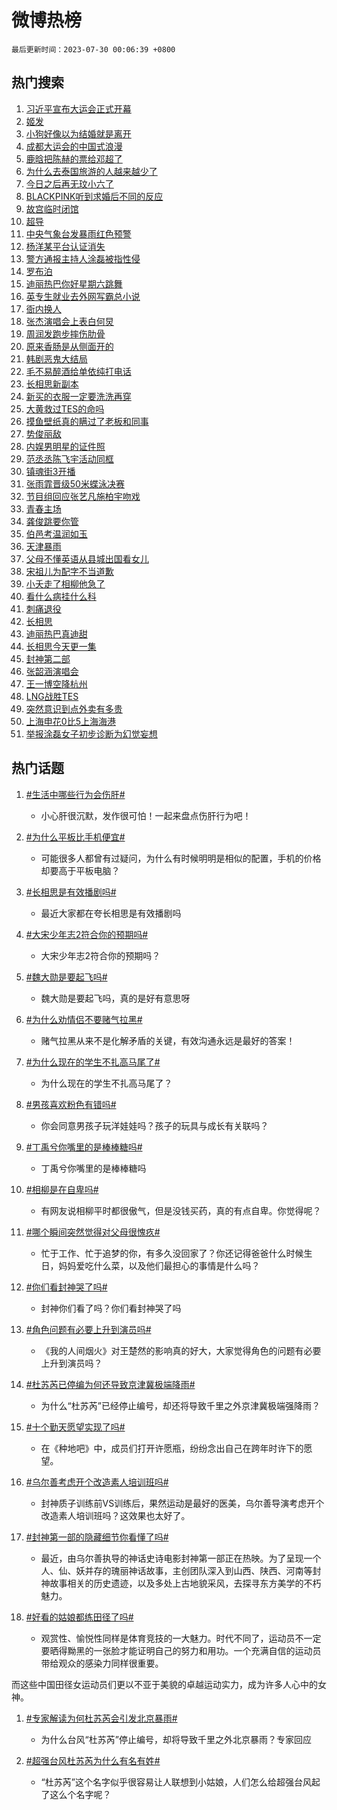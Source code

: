 # 微博热榜

`最后更新时间：2023-07-30 00:06:39 +0800`

## 热门搜索

1. [习近平宣布大运会正式开幕](https://m.weibo.cn/search?containerid=100103type%3D1%26t%3D10%26q%3D%23%E4%B9%A0%E8%BF%91%E5%B9%B3%E5%AE%A3%E5%B8%83%E5%A4%A7%E8%BF%90%E4%BC%9A%E6%AD%A3%E5%BC%8F%E5%BC%80%E5%B9%95%23&stream_entry_id=51&isnewpage=1&extparam=seat%3D1%26dgr%3D0%26stream_entry_id%3D51%26cate%3D10103%26pos%3D0%26filter_type%3Drealtimehot%26c_type%3D51%26display_time%3D1690646797%26pre_seqid%3D1690646797731013077148&luicode=10000011&lfid=106003type%253D25%2526t%253D3%2526disable_hot%253D1%2526filter_type%253Drealtimehot)
1. [姬发](https://m.weibo.cn/search?containerid=100103type%3D1%26t%3D10%26q%3D%E5%A7%AC%E5%8F%91&stream_entry_id=31&isnewpage=1&extparam=seat%3D1%26realpos%3D1%26filter_type%3Drealtimehot%26band_rank%3D1%26dgr%3D0%26stream_entry_id%3D31%26q%3D%25E5%25A7%25AC%25E5%258F%2591%26lcate%3D5001%26pos%3D0%26cate%3D5001%26flag%3D1%26c_type%3D31%26display_time%3D1690646797%26pre_seqid%3D1690646797731013077148&luicode=10000011&lfid=106003type%253D25%2526t%253D3%2526disable_hot%253D1%2526filter_type%253Drealtimehot)
1. [小狗好像以为结婚就是离开](https://m.weibo.cn/search?containerid=100103type%3D1%26t%3D10%26q%3D%23%E5%B0%8F%E7%8B%97%E5%A5%BD%E5%83%8F%E4%BB%A5%E4%B8%BA%E7%BB%93%E5%A9%9A%E5%B0%B1%E6%98%AF%E7%A6%BB%E5%BC%80%23&stream_entry_id=31&isnewpage=1&extparam=seat%3D1%26realpos%3D2%26filter_type%3Drealtimehot%26band_rank%3D2%26dgr%3D0%26stream_entry_id%3D31%26q%3D%2523%25E5%25B0%258F%25E7%258B%2597%25E5%25A5%25BD%25E5%2583%258F%25E4%25BB%25A5%25E4%25B8%25BA%25E7%25BB%2593%25E5%25A9%259A%25E5%25B0%25B1%25E6%2598%25AF%25E7%25A6%25BB%25E5%25BC%2580%2523%26lcate%3D5001%26pos%3D1%26cate%3D5001%26flag%3D2%26c_type%3D31%26display_time%3D1690646797%26pre_seqid%3D1690646797731013077148&luicode=10000011&lfid=106003type%253D25%2526t%253D3%2526disable_hot%253D1%2526filter_type%253Drealtimehot)
1. [成都大运会的中国式浪漫](https://m.weibo.cn/search?containerid=100103type%3D1%26t%3D10%26q%3D%23%E6%88%90%E9%83%BD%E5%A4%A7%E8%BF%90%E4%BC%9A%E7%9A%84%E4%B8%AD%E5%9B%BD%E5%BC%8F%E6%B5%AA%E6%BC%AB%23&stream_entry_id=31&isnewpage=1&extparam=seat%3D1%26realpos%3D3%26filter_type%3Drealtimehot%26band_rank%3D3%26dgr%3D0%26stream_entry_id%3D31%26q%3D%2523%25E6%2588%2590%25E9%2583%25BD%25E5%25A4%25A7%25E8%25BF%2590%25E4%25BC%259A%25E7%259A%2584%25E4%25B8%25AD%25E5%259B%25BD%25E5%25BC%258F%25E6%25B5%25AA%25E6%25BC%25AB%2523%26lcate%3D5001%26pos%3D2%26cate%3D5001%26flag%3D0%26c_type%3D31%26display_time%3D1690646797%26pre_seqid%3D1690646797731013077148&luicode=10000011&lfid=106003type%253D25%2526t%253D3%2526disable_hot%253D1%2526filter_type%253Drealtimehot)
1. [鹿晗把陈赫的票给邓超了](https://m.weibo.cn/search?containerid=100103type%3D1%26t%3D10%26q%3D%23%E9%B9%BF%E6%99%97%E6%8A%8A%E9%99%88%E8%B5%AB%E7%9A%84%E7%A5%A8%E7%BB%99%E9%82%93%E8%B6%85%E4%BA%86%23&stream_entry_id=31&isnewpage=1&extparam=seat%3D1%26realpos%3D4%26filter_type%3Drealtimehot%26band_rank%3D4%26dgr%3D0%26stream_entry_id%3D31%26q%3D%2523%25E9%25B9%25BF%25E6%2599%2597%25E6%258A%258A%25E9%2599%2588%25E8%25B5%25AB%25E7%259A%2584%25E7%25A5%25A8%25E7%25BB%2599%25E9%2582%2593%25E8%25B6%2585%25E4%25BA%2586%2523%26lcate%3D5001%26pos%3D3%26cate%3D5001%26flag%3D0%26c_type%3D31%26display_time%3D1690646797%26pre_seqid%3D1690646797731013077148&luicode=10000011&lfid=106003type%253D25%2526t%253D3%2526disable_hot%253D1%2526filter_type%253Drealtimehot)
1. [为什么去泰国旅游的人越来越少了](https://m.weibo.cn/search?containerid=100103type%3D1%26t%3D10%26q%3D%23%E4%B8%BA%E4%BB%80%E4%B9%88%E5%8E%BB%E6%B3%B0%E5%9B%BD%E6%97%85%E6%B8%B8%E7%9A%84%E4%BA%BA%E8%B6%8A%E6%9D%A5%E8%B6%8A%E5%B0%91%E4%BA%86%23&stream_entry_id=31&isnewpage=1&extparam=seat%3D1%26realpos%3D5%26filter_type%3Drealtimehot%26band_rank%3D5%26dgr%3D0%26stream_entry_id%3D31%26q%3D%2523%25E4%25B8%25BA%25E4%25BB%2580%25E4%25B9%2588%25E5%258E%25BB%25E6%25B3%25B0%25E5%259B%25BD%25E6%2597%2585%25E6%25B8%25B8%25E7%259A%2584%25E4%25BA%25BA%25E8%25B6%258A%25E6%259D%25A5%25E8%25B6%258A%25E5%25B0%2591%25E4%25BA%2586%2523%26lcate%3D5001%26pos%3D4%26cate%3D5001%26flag%3D0%26c_type%3D31%26display_time%3D1690646797%26pre_seqid%3D1690646797731013077148&luicode=10000011&lfid=106003type%253D25%2526t%253D3%2526disable_hot%253D1%2526filter_type%253Drealtimehot)
1. [今日之后再无玟小六了](https://m.weibo.cn/search?containerid=100103type%3D1%26t%3D10%26q%3D%23%E4%BB%8A%E6%97%A5%E4%B9%8B%E5%90%8E%E5%86%8D%E6%97%A0%E7%8E%9F%E5%B0%8F%E5%85%AD%E4%BA%86%23&stream_entry_id=31&isnewpage=1&extparam=seat%3D1%26realpos%3D6%26filter_type%3Drealtimehot%26band_rank%3D6%26dgr%3D0%26stream_entry_id%3D31%26q%3D%2523%25E4%25BB%258A%25E6%2597%25A5%25E4%25B9%258B%25E5%2590%258E%25E5%2586%258D%25E6%2597%25A0%25E7%258E%259F%25E5%25B0%258F%25E5%2585%25AD%25E4%25BA%2586%2523%26lcate%3D5001%26pos%3D5%26cate%3D5001%26flag%3D1%26c_type%3D31%26display_time%3D1690646797%26pre_seqid%3D1690646797731013077148&luicode=10000011&lfid=106003type%253D25%2526t%253D3%2526disable_hot%253D1%2526filter_type%253Drealtimehot)
1. [BLACKPINK听到求婚后不同的反应](https://m.weibo.cn/search?containerid=100103type%3D1%26t%3D10%26q%3D%23BLACKPINK%E5%90%AC%E5%88%B0%E6%B1%82%E5%A9%9A%E5%90%8E%E4%B8%8D%E5%90%8C%E7%9A%84%E5%8F%8D%E5%BA%94%23&stream_entry_id=31&isnewpage=1&extparam=seat%3D1%26realpos%3D7%26filter_type%3Drealtimehot%26band_rank%3D7%26dgr%3D0%26stream_entry_id%3D31%26q%3D%2523BLACKPINK%25E5%2590%25AC%25E5%2588%25B0%25E6%25B1%2582%25E5%25A9%259A%25E5%2590%258E%25E4%25B8%258D%25E5%2590%258C%25E7%259A%2584%25E5%258F%258D%25E5%25BA%2594%2523%26lcate%3D5001%26pos%3D6%26cate%3D5001%26flag%3D1%26c_type%3D31%26display_time%3D1690646797%26pre_seqid%3D1690646797731013077148&luicode=10000011&lfid=106003type%253D25%2526t%253D3%2526disable_hot%253D1%2526filter_type%253Drealtimehot)
1. [故宫临时闭馆](https://m.weibo.cn/search?containerid=100103type%3D1%26t%3D10%26q%3D%23%E6%95%85%E5%AE%AB%E4%B8%B4%E6%97%B6%E9%97%AD%E9%A6%86%23&stream_entry_id=31&isnewpage=1&extparam=seat%3D1%26realpos%3D8%26filter_type%3Drealtimehot%26band_rank%3D8%26dgr%3D0%26stream_entry_id%3D31%26q%3D%2523%25E6%2595%2585%25E5%25AE%25AB%25E4%25B8%25B4%25E6%2597%25B6%25E9%2597%25AD%25E9%25A6%2586%2523%26lcate%3D5001%26pos%3D7%26cate%3D5001%26flag%3D1%26c_type%3D31%26display_time%3D1690646797%26pre_seqid%3D1690646797731013077148&luicode=10000011&lfid=106003type%253D25%2526t%253D3%2526disable_hot%253D1%2526filter_type%253Drealtimehot)
1. [超导](https://m.weibo.cn/search?containerid=100103type%3D1%26t%3D10%26q%3D%E8%B6%85%E5%AF%BC&stream_entry_id=31&isnewpage=1&extparam=seat%3D1%26realpos%3D9%26filter_type%3Drealtimehot%26band_rank%3D9%26dgr%3D0%26stream_entry_id%3D31%26q%3D%25E8%25B6%2585%25E5%25AF%25BC%26lcate%3D5001%26pos%3D8%26cate%3D5001%26flag%3D1%26c_type%3D31%26display_time%3D1690646797%26pre_seqid%3D1690646797731013077148&luicode=10000011&lfid=106003type%253D25%2526t%253D3%2526disable_hot%253D1%2526filter_type%253Drealtimehot)
1. [中央气象台发暴雨红色预警](https://m.weibo.cn/search?containerid=100103type%3D1%26t%3D10%26q%3D%23%E4%B8%AD%E5%A4%AE%E6%B0%94%E8%B1%A1%E5%8F%B0%E5%8F%91%E6%9A%B4%E9%9B%A8%E7%BA%A2%E8%89%B2%E9%A2%84%E8%AD%A6%23&stream_entry_id=31&isnewpage=1&extparam=seat%3D1%26realpos%3D10%26filter_type%3Drealtimehot%26band_rank%3D10%26dgr%3D0%26stream_entry_id%3D31%26q%3D%2523%25E4%25B8%25AD%25E5%25A4%25AE%25E6%25B0%2594%25E8%25B1%25A1%25E5%258F%25B0%25E5%258F%2591%25E6%259A%25B4%25E9%259B%25A8%25E7%25BA%25A2%25E8%2589%25B2%25E9%25A2%2584%25E8%25AD%25A6%2523%26lcate%3D5001%26pos%3D9%26cate%3D5001%26flag%3D0%26c_type%3D31%26display_time%3D1690646797%26pre_seqid%3D1690646797731013077148&luicode=10000011&lfid=106003type%253D25%2526t%253D3%2526disable_hot%253D1%2526filter_type%253Drealtimehot)
1. [杨洋某平台认证消失](https://m.weibo.cn/search?containerid=100103type%3D1%26t%3D10%26q%3D%23%E6%9D%A8%E6%B4%8B%E6%9F%90%E5%B9%B3%E5%8F%B0%E8%AE%A4%E8%AF%81%E6%B6%88%E5%A4%B1%23&stream_entry_id=31&isnewpage=1&extparam=seat%3D1%26realpos%3D11%26filter_type%3Drealtimehot%26band_rank%3D11%26dgr%3D0%26stream_entry_id%3D31%26q%3D%2523%25E6%259D%25A8%25E6%25B4%258B%25E6%259F%2590%25E5%25B9%25B3%25E5%258F%25B0%25E8%25AE%25A4%25E8%25AF%2581%25E6%25B6%2588%25E5%25A4%25B1%2523%26lcate%3D5001%26pos%3D10%26cate%3D5001%26flag%3D2%26c_type%3D31%26display_time%3D1690646797%26pre_seqid%3D1690646797731013077148&luicode=10000011&lfid=106003type%253D25%2526t%253D3%2526disable_hot%253D1%2526filter_type%253Drealtimehot)
1. [警方通报主持人涂磊被指性侵](https://m.weibo.cn/search?containerid=100103type%3D1%26t%3D10%26q%3D%23%E8%AD%A6%E6%96%B9%E9%80%9A%E6%8A%A5%E4%B8%BB%E6%8C%81%E4%BA%BA%E6%B6%82%E7%A3%8A%E8%A2%AB%E6%8C%87%E6%80%A7%E4%BE%B5%23&stream_entry_id=31&isnewpage=1&extparam=seat%3D1%26realpos%3D12%26filter_type%3Drealtimehot%26band_rank%3D12%26dgr%3D0%26stream_entry_id%3D31%26q%3D%2523%25E8%25AD%25A6%25E6%2596%25B9%25E9%2580%259A%25E6%258A%25A5%25E4%25B8%25BB%25E6%258C%2581%25E4%25BA%25BA%25E6%25B6%2582%25E7%25A3%258A%25E8%25A2%25AB%25E6%258C%2587%25E6%2580%25A7%25E4%25BE%25B5%2523%26lcate%3D5001%26pos%3D11%26cate%3D5001%26flag%3D2%26c_type%3D31%26display_time%3D1690646797%26pre_seqid%3D1690646797731013077148&luicode=10000011&lfid=106003type%253D25%2526t%253D3%2526disable_hot%253D1%2526filter_type%253Drealtimehot)
1. [罗布泊](https://m.weibo.cn/search?containerid=100103type%3D1%26t%3D10%26q%3D%E7%BD%97%E5%B8%83%E6%B3%8A&stream_entry_id=31&isnewpage=1&extparam=seat%3D1%26realpos%3D13%26filter_type%3Drealtimehot%26band_rank%3D13%26dgr%3D0%26stream_entry_id%3D31%26q%3D%25E7%25BD%2597%25E5%25B8%2583%25E6%25B3%258A%26lcate%3D5001%26pos%3D12%26cate%3D5001%26flag%3D1%26c_type%3D31%26display_time%3D1690646797%26pre_seqid%3D1690646797731013077148&luicode=10000011&lfid=106003type%253D25%2526t%253D3%2526disable_hot%253D1%2526filter_type%253Drealtimehot)
1. [迪丽热巴你好星期六跳舞](https://m.weibo.cn/search?containerid=100103type%3D1%26t%3D10%26q%3D%23%E8%BF%AA%E4%B8%BD%E7%83%AD%E5%B7%B4%E4%BD%A0%E5%A5%BD%E6%98%9F%E6%9C%9F%E5%85%AD%E8%B7%B3%E8%88%9E%23&stream_entry_id=31&isnewpage=1&extparam=seat%3D1%26realpos%3D14%26filter_type%3Drealtimehot%26band_rank%3D14%26dgr%3D0%26stream_entry_id%3D31%26q%3D%2523%25E8%25BF%25AA%25E4%25B8%25BD%25E7%2583%25AD%25E5%25B7%25B4%25E4%25BD%25A0%25E5%25A5%25BD%25E6%2598%259F%25E6%259C%259F%25E5%2585%25AD%25E8%25B7%25B3%25E8%2588%259E%2523%26lcate%3D5001%26pos%3D13%26cate%3D5001%26flag%3D0%26c_type%3D31%26display_time%3D1690646797%26pre_seqid%3D1690646797731013077148&luicode=10000011&lfid=106003type%253D25%2526t%253D3%2526disable_hot%253D1%2526filter_type%253Drealtimehot)
1. [英专生就业去外网写霸总小说](https://m.weibo.cn/search?containerid=100103type%3D1%26t%3D10%26q%3D%23%E8%8B%B1%E4%B8%93%E7%94%9F%E5%B0%B1%E4%B8%9A%E5%8E%BB%E5%A4%96%E7%BD%91%E5%86%99%E9%9C%B8%E6%80%BB%E5%B0%8F%E8%AF%B4%23&stream_entry_id=31&isnewpage=1&extparam=seat%3D1%26realpos%3D15%26filter_type%3Drealtimehot%26band_rank%3D15%26dgr%3D0%26stream_entry_id%3D31%26q%3D%2523%25E8%258B%25B1%25E4%25B8%2593%25E7%2594%259F%25E5%25B0%25B1%25E4%25B8%259A%25E5%258E%25BB%25E5%25A4%2596%25E7%25BD%2591%25E5%2586%2599%25E9%259C%25B8%25E6%2580%25BB%25E5%25B0%258F%25E8%25AF%25B4%2523%26lcate%3D5001%26pos%3D14%26cate%3D5001%26flag%3D1%26c_type%3D31%26display_time%3D1690646797%26pre_seqid%3D1690646797731013077148&luicode=10000011&lfid=106003type%253D25%2526t%253D3%2526disable_hot%253D1%2526filter_type%253Drealtimehot)
1. [衙内换人](https://m.weibo.cn/search?containerid=100103type%3D1%26t%3D10%26q%3D%E8%A1%99%E5%86%85%E6%8D%A2%E4%BA%BA&stream_entry_id=31&isnewpage=1&extparam=seat%3D1%26realpos%3D16%26filter_type%3Drealtimehot%26band_rank%3D16%26dgr%3D0%26stream_entry_id%3D31%26q%3D%25E8%25A1%2599%25E5%2586%2585%25E6%258D%25A2%25E4%25BA%25BA%26lcate%3D5001%26pos%3D15%26cate%3D5001%26flag%3D1%26c_type%3D31%26display_time%3D1690646797%26pre_seqid%3D1690646797731013077148&luicode=10000011&lfid=106003type%253D25%2526t%253D3%2526disable_hot%253D1%2526filter_type%253Drealtimehot)
1. [张杰演唱会上表白何炅](https://m.weibo.cn/search?containerid=100103type%3D1%26t%3D10%26q%3D%23%E5%BC%A0%E6%9D%B0%E6%BC%94%E5%94%B1%E4%BC%9A%E4%B8%8A%E8%A1%A8%E7%99%BD%E4%BD%95%E7%82%85%23&stream_entry_id=31&isnewpage=1&extparam=seat%3D1%26realpos%3D17%26filter_type%3Drealtimehot%26band_rank%3D17%26dgr%3D0%26stream_entry_id%3D31%26q%3D%2523%25E5%25BC%25A0%25E6%259D%25B0%25E6%25BC%2594%25E5%2594%25B1%25E4%25BC%259A%25E4%25B8%258A%25E8%25A1%25A8%25E7%2599%25BD%25E4%25BD%2595%25E7%2582%2585%2523%26lcate%3D5001%26pos%3D16%26cate%3D5001%26flag%3D0%26c_type%3D31%26display_time%3D1690646797%26pre_seqid%3D1690646797731013077148&luicode=10000011&lfid=106003type%253D25%2526t%253D3%2526disable_hot%253D1%2526filter_type%253Drealtimehot)
1. [周润发跑步摔伤肋骨](https://m.weibo.cn/search?containerid=100103type%3D1%26t%3D10%26q%3D%23%E5%91%A8%E6%B6%A6%E5%8F%91%E8%B7%91%E6%AD%A5%E6%91%94%E4%BC%A4%E8%82%8B%E9%AA%A8%23&stream_entry_id=31&isnewpage=1&extparam=seat%3D1%26realpos%3D18%26filter_type%3Drealtimehot%26band_rank%3D18%26dgr%3D0%26stream_entry_id%3D31%26q%3D%2523%25E5%2591%25A8%25E6%25B6%25A6%25E5%258F%2591%25E8%25B7%2591%25E6%25AD%25A5%25E6%2591%2594%25E4%25BC%25A4%25E8%2582%258B%25E9%25AA%25A8%2523%26lcate%3D5001%26pos%3D17%26cate%3D5001%26flag%3D1%26c_type%3D31%26display_time%3D1690646797%26pre_seqid%3D1690646797731013077148&luicode=10000011&lfid=106003type%253D25%2526t%253D3%2526disable_hot%253D1%2526filter_type%253Drealtimehot)
1. [原来香肠是从侧面开的](https://m.weibo.cn/search?containerid=100103type%3D1%26t%3D10%26q%3D%23%E5%8E%9F%E6%9D%A5%E9%A6%99%E8%82%A0%E6%98%AF%E4%BB%8E%E4%BE%A7%E9%9D%A2%E5%BC%80%E7%9A%84%23&stream_entry_id=31&isnewpage=1&extparam=seat%3D1%26realpos%3D19%26filter_type%3Drealtimehot%26band_rank%3D19%26dgr%3D0%26stream_entry_id%3D31%26q%3D%2523%25E5%258E%259F%25E6%259D%25A5%25E9%25A6%2599%25E8%2582%25A0%25E6%2598%25AF%25E4%25BB%258E%25E4%25BE%25A7%25E9%259D%25A2%25E5%25BC%2580%25E7%259A%2584%2523%26lcate%3D5001%26pos%3D18%26cate%3D5001%26flag%3D0%26c_type%3D31%26display_time%3D1690646797%26pre_seqid%3D1690646797731013077148&luicode=10000011&lfid=106003type%253D25%2526t%253D3%2526disable_hot%253D1%2526filter_type%253Drealtimehot)
1. [韩剧恶鬼大结局](https://m.weibo.cn/search?containerid=100103type%3D1%26t%3D10%26q%3D%23%E9%9F%A9%E5%89%A7%E6%81%B6%E9%AC%BC%E5%A4%A7%E7%BB%93%E5%B1%80%23&stream_entry_id=31&isnewpage=1&extparam=seat%3D1%26realpos%3D20%26filter_type%3Drealtimehot%26band_rank%3D20%26dgr%3D0%26stream_entry_id%3D31%26q%3D%2523%25E9%259F%25A9%25E5%2589%25A7%25E6%2581%25B6%25E9%25AC%25BC%25E5%25A4%25A7%25E7%25BB%2593%25E5%25B1%2580%2523%26lcate%3D5001%26pos%3D19%26cate%3D5001%26flag%3D1%26c_type%3D31%26display_time%3D1690646797%26pre_seqid%3D1690646797731013077148&luicode=10000011&lfid=106003type%253D25%2526t%253D3%2526disable_hot%253D1%2526filter_type%253Drealtimehot)
1. [毛不易醉酒给单依纯打电话](https://m.weibo.cn/search?containerid=100103type%3D1%26t%3D10%26q%3D%23%E6%AF%9B%E4%B8%8D%E6%98%93%E9%86%89%E9%85%92%E7%BB%99%E5%8D%95%E4%BE%9D%E7%BA%AF%E6%89%93%E7%94%B5%E8%AF%9D%23&stream_entry_id=31&isnewpage=1&extparam=seat%3D1%26realpos%3D21%26filter_type%3Drealtimehot%26band_rank%3D21%26dgr%3D0%26stream_entry_id%3D31%26q%3D%2523%25E6%25AF%259B%25E4%25B8%258D%25E6%2598%2593%25E9%2586%2589%25E9%2585%2592%25E7%25BB%2599%25E5%258D%2595%25E4%25BE%259D%25E7%25BA%25AF%25E6%2589%2593%25E7%2594%25B5%25E8%25AF%259D%2523%26lcate%3D5001%26pos%3D20%26cate%3D5001%26flag%3D0%26c_type%3D31%26display_time%3D1690646797%26pre_seqid%3D1690646797731013077148&luicode=10000011&lfid=106003type%253D25%2526t%253D3%2526disable_hot%253D1%2526filter_type%253Drealtimehot)
1. [长相思新副本](https://m.weibo.cn/search?containerid=100103type%3D1%26t%3D10%26q%3D%23%E9%95%BF%E7%9B%B8%E6%80%9D%E6%96%B0%E5%89%AF%E6%9C%AC%23&stream_entry_id=31&isnewpage=1&extparam=seat%3D1%26realpos%3D22%26filter_type%3Drealtimehot%26band_rank%3D22%26dgr%3D0%26stream_entry_id%3D31%26q%3D%2523%25E9%2595%25BF%25E7%259B%25B8%25E6%2580%259D%25E6%2596%25B0%25E5%2589%25AF%25E6%259C%25AC%2523%26lcate%3D5001%26pos%3D21%26cate%3D5001%26flag%3D0%26c_type%3D31%26display_time%3D1690646797%26pre_seqid%3D1690646797731013077148&luicode=10000011&lfid=106003type%253D25%2526t%253D3%2526disable_hot%253D1%2526filter_type%253Drealtimehot)
1. [新买的衣服一定要洗洗再穿](https://m.weibo.cn/search?containerid=100103type%3D1%26t%3D10%26q%3D%23%E6%96%B0%E4%B9%B0%E7%9A%84%E8%A1%A3%E6%9C%8D%E4%B8%80%E5%AE%9A%E8%A6%81%E6%B4%97%E6%B4%97%E5%86%8D%E7%A9%BF%23&stream_entry_id=31&isnewpage=1&extparam=seat%3D1%26realpos%3D23%26filter_type%3Drealtimehot%26band_rank%3D23%26dgr%3D0%26stream_entry_id%3D31%26q%3D%2523%25E6%2596%25B0%25E4%25B9%25B0%25E7%259A%2584%25E8%25A1%25A3%25E6%259C%258D%25E4%25B8%2580%25E5%25AE%259A%25E8%25A6%2581%25E6%25B4%2597%25E6%25B4%2597%25E5%2586%258D%25E7%25A9%25BF%2523%26lcate%3D5001%26pos%3D22%26cate%3D5001%26flag%3D0%26c_type%3D31%26display_time%3D1690646797%26pre_seqid%3D1690646797731013077148&luicode=10000011&lfid=106003type%253D25%2526t%253D3%2526disable_hot%253D1%2526filter_type%253Drealtimehot)
1. [大黄救过TES的命吗](https://m.weibo.cn/search?containerid=100103type%3D1%26t%3D10%26q%3D%E5%A4%A7%E9%BB%84%E6%95%91%E8%BF%87TES%E7%9A%84%E5%91%BD%E5%90%97&stream_entry_id=31&isnewpage=1&extparam=seat%3D1%26realpos%3D24%26filter_type%3Drealtimehot%26band_rank%3D24%26dgr%3D0%26stream_entry_id%3D31%26q%3D%25E5%25A4%25A7%25E9%25BB%2584%25E6%2595%2591%25E8%25BF%2587TES%25E7%259A%2584%25E5%2591%25BD%25E5%2590%2597%26lcate%3D5001%26pos%3D23%26cate%3D5001%26flag%3D0%26c_type%3D31%26display_time%3D1690646797%26pre_seqid%3D1690646797731013077148&luicode=10000011&lfid=106003type%253D25%2526t%253D3%2526disable_hot%253D1%2526filter_type%253Drealtimehot)
1. [摸鱼壁纸真的瞒过了老板和同事](https://m.weibo.cn/search?containerid=100103type%3D1%26t%3D10%26q%3D%23%E6%91%B8%E9%B1%BC%E5%A3%81%E7%BA%B8%E7%9C%9F%E7%9A%84%E7%9E%92%E8%BF%87%E4%BA%86%E8%80%81%E6%9D%BF%E5%92%8C%E5%90%8C%E4%BA%8B%23&stream_entry_id=31&isnewpage=1&extparam=seat%3D1%26realpos%3D25%26filter_type%3Drealtimehot%26band_rank%3D25%26dgr%3D0%26stream_entry_id%3D31%26q%3D%2523%25E6%2591%25B8%25E9%25B1%25BC%25E5%25A3%2581%25E7%25BA%25B8%25E7%259C%259F%25E7%259A%2584%25E7%259E%2592%25E8%25BF%2587%25E4%25BA%2586%25E8%2580%2581%25E6%259D%25BF%25E5%2592%258C%25E5%2590%258C%25E4%25BA%258B%2523%26lcate%3D5001%26pos%3D24%26cate%3D5001%26flag%3D0%26c_type%3D31%26display_time%3D1690646797%26pre_seqid%3D1690646797731013077148&luicode=10000011&lfid=106003type%253D25%2526t%253D3%2526disable_hot%253D1%2526filter_type%253Drealtimehot)
1. [势俊丽敌](https://m.weibo.cn/search?containerid=100103type%3D1%26t%3D10%26q%3D%E5%8A%BF%E4%BF%8A%E4%B8%BD%E6%95%8C&stream_entry_id=31&isnewpage=1&extparam=seat%3D1%26realpos%3D26%26filter_type%3Drealtimehot%26band_rank%3D26%26dgr%3D0%26stream_entry_id%3D31%26q%3D%25E5%258A%25BF%25E4%25BF%258A%25E4%25B8%25BD%25E6%2595%258C%26lcate%3D5001%26pos%3D25%26cate%3D5001%26flag%3D1%26c_type%3D31%26display_time%3D1690646797%26pre_seqid%3D1690646797731013077148&luicode=10000011&lfid=106003type%253D25%2526t%253D3%2526disable_hot%253D1%2526filter_type%253Drealtimehot)
1. [内娱男明星的证件照](https://m.weibo.cn/search?containerid=100103type%3D1%26t%3D10%26q%3D%23%E5%86%85%E5%A8%B1%E7%94%B7%E6%98%8E%E6%98%9F%E7%9A%84%E8%AF%81%E4%BB%B6%E7%85%A7%23&stream_entry_id=31&isnewpage=1&extparam=seat%3D1%26realpos%3D27%26filter_type%3Drealtimehot%26band_rank%3D27%26dgr%3D0%26stream_entry_id%3D31%26q%3D%2523%25E5%2586%2585%25E5%25A8%25B1%25E7%2594%25B7%25E6%2598%258E%25E6%2598%259F%25E7%259A%2584%25E8%25AF%2581%25E4%25BB%25B6%25E7%2585%25A7%2523%26lcate%3D5001%26pos%3D26%26cate%3D5001%26flag%3D0%26c_type%3D31%26display_time%3D1690646797%26pre_seqid%3D1690646797731013077148&luicode=10000011&lfid=106003type%253D25%2526t%253D3%2526disable_hot%253D1%2526filter_type%253Drealtimehot)
1. [范丞丞陈飞宇活动同框](https://m.weibo.cn/search?containerid=100103type%3D1%26t%3D10%26q%3D%23%E8%8C%83%E4%B8%9E%E4%B8%9E%E9%99%88%E9%A3%9E%E5%AE%87%E6%B4%BB%E5%8A%A8%E5%90%8C%E6%A1%86%23&stream_entry_id=31&isnewpage=1&extparam=seat%3D1%26realpos%3D28%26filter_type%3Drealtimehot%26band_rank%3D28%26dgr%3D0%26stream_entry_id%3D31%26q%3D%2523%25E8%258C%2583%25E4%25B8%259E%25E4%25B8%259E%25E9%2599%2588%25E9%25A3%259E%25E5%25AE%2587%25E6%25B4%25BB%25E5%258A%25A8%25E5%2590%258C%25E6%25A1%2586%2523%26lcate%3D5001%26pos%3D27%26cate%3D5001%26flag%3D1%26c_type%3D31%26display_time%3D1690646797%26pre_seqid%3D1690646797731013077148&luicode=10000011&lfid=106003type%253D25%2526t%253D3%2526disable_hot%253D1%2526filter_type%253Drealtimehot)
1. [镇魂街3开播](https://m.weibo.cn/search?containerid=100103type%3D1%26t%3D10%26q%3D%23%E9%95%87%E9%AD%82%E8%A1%973%E5%BC%80%E6%92%AD%23&stream_entry_id=31&isnewpage=1&extparam=seat%3D1%26realpos%3D29%26filter_type%3Drealtimehot%26band_rank%3D29%26dgr%3D0%26stream_entry_id%3D31%26q%3D%2523%25E9%2595%2587%25E9%25AD%2582%25E8%25A1%25973%25E5%25BC%2580%25E6%2592%25AD%2523%26lcate%3D5001%26pos%3D28%26cate%3D5001%26flag%3D1%26c_type%3D31%26display_time%3D1690646797%26pre_seqid%3D1690646797731013077148&luicode=10000011&lfid=106003type%253D25%2526t%253D3%2526disable_hot%253D1%2526filter_type%253Drealtimehot)
1. [张雨霏晋级50米蝶泳决赛](https://m.weibo.cn/search?containerid=100103type%3D1%26t%3D10%26q%3D%23%E5%BC%A0%E9%9B%A8%E9%9C%8F%E6%99%8B%E7%BA%A750%E7%B1%B3%E8%9D%B6%E6%B3%B3%E5%86%B3%E8%B5%9B%23&stream_entry_id=31&isnewpage=1&extparam=seat%3D1%26realpos%3D30%26filter_type%3Drealtimehot%26band_rank%3D30%26dgr%3D0%26stream_entry_id%3D31%26q%3D%2523%25E5%25BC%25A0%25E9%259B%25A8%25E9%259C%258F%25E6%2599%258B%25E7%25BA%25A750%25E7%25B1%25B3%25E8%259D%25B6%25E6%25B3%25B3%25E5%2586%25B3%25E8%25B5%259B%2523%26lcate%3D5001%26pos%3D29%26cate%3D5001%26flag%3D1%26c_type%3D31%26display_time%3D1690646797%26pre_seqid%3D1690646797731013077148&luicode=10000011&lfid=106003type%253D25%2526t%253D3%2526disable_hot%253D1%2526filter_type%253Drealtimehot)
1. [节目组回应张艺凡施柏宇吻戏](https://m.weibo.cn/search?containerid=100103type%3D1%26t%3D10%26q%3D%23%E8%8A%82%E7%9B%AE%E7%BB%84%E5%9B%9E%E5%BA%94%E5%BC%A0%E8%89%BA%E5%87%A1%E6%96%BD%E6%9F%8F%E5%AE%87%E5%90%BB%E6%88%8F%23&stream_entry_id=31&isnewpage=1&extparam=seat%3D1%26realpos%3D31%26filter_type%3Drealtimehot%26band_rank%3D31%26dgr%3D0%26stream_entry_id%3D31%26q%3D%2523%25E8%258A%2582%25E7%259B%25AE%25E7%25BB%2584%25E5%259B%259E%25E5%25BA%2594%25E5%25BC%25A0%25E8%2589%25BA%25E5%2587%25A1%25E6%2596%25BD%25E6%259F%258F%25E5%25AE%2587%25E5%2590%25BB%25E6%2588%258F%2523%26lcate%3D5001%26pos%3D30%26cate%3D5001%26flag%3D0%26c_type%3D31%26display_time%3D1690646797%26pre_seqid%3D1690646797731013077148&luicode=10000011&lfid=106003type%253D25%2526t%253D3%2526disable_hot%253D1%2526filter_type%253Drealtimehot)
1. [青春主场](https://m.weibo.cn/search?containerid=100103type%3D1%26t%3D10%26q%3D%23%E9%9D%92%E6%98%A5%E4%B8%BB%E5%9C%BA%23&stream_entry_id=31&isnewpage=1&extparam=seat%3D1%26realpos%3D32%26filter_type%3Drealtimehot%26band_rank%3D32%26dgr%3D0%26stream_entry_id%3D31%26q%3D%2523%25E9%259D%2592%25E6%2598%25A5%25E4%25B8%25BB%25E5%259C%25BA%2523%26lcate%3D5001%26pos%3D31%26cate%3D5001%26flag%3D0%26c_type%3D31%26display_time%3D1690646797%26pre_seqid%3D1690646797731013077148&luicode=10000011&lfid=106003type%253D25%2526t%253D3%2526disable_hot%253D1%2526filter_type%253Drealtimehot)
1. [龚俊跳要你管](https://m.weibo.cn/search?containerid=100103type%3D1%26t%3D10%26q%3D%23%E9%BE%9A%E4%BF%8A%E8%B7%B3%E8%A6%81%E4%BD%A0%E7%AE%A1%23&stream_entry_id=31&isnewpage=1&extparam=seat%3D1%26realpos%3D33%26filter_type%3Drealtimehot%26band_rank%3D33%26dgr%3D0%26stream_entry_id%3D31%26q%3D%2523%25E9%25BE%259A%25E4%25BF%258A%25E8%25B7%25B3%25E8%25A6%2581%25E4%25BD%25A0%25E7%25AE%25A1%2523%26lcate%3D5001%26pos%3D32%26cate%3D5001%26flag%3D1%26c_type%3D31%26display_time%3D1690646797%26pre_seqid%3D1690646797731013077148&luicode=10000011&lfid=106003type%253D25%2526t%253D3%2526disable_hot%253D1%2526filter_type%253Drealtimehot)
1. [伯邑考温润如玉](https://m.weibo.cn/search?containerid=100103type%3D1%26t%3D10%26q%3D%E4%BC%AF%E9%82%91%E8%80%83%E6%B8%A9%E6%B6%A6%E5%A6%82%E7%8E%89&stream_entry_id=31&isnewpage=1&extparam=seat%3D1%26realpos%3D34%26filter_type%3Drealtimehot%26band_rank%3D34%26dgr%3D0%26stream_entry_id%3D31%26q%3D%25E4%25BC%25AF%25E9%2582%2591%25E8%2580%2583%25E6%25B8%25A9%25E6%25B6%25A6%25E5%25A6%2582%25E7%258E%2589%26lcate%3D5001%26pos%3D33%26cate%3D5001%26flag%3D1%26c_type%3D31%26display_time%3D1690646797%26pre_seqid%3D1690646797731013077148&luicode=10000011&lfid=106003type%253D25%2526t%253D3%2526disable_hot%253D1%2526filter_type%253Drealtimehot)
1. [天津暴雨](https://m.weibo.cn/search?containerid=100103type%3D1%26t%3D10%26q%3D%23%E5%A4%A9%E6%B4%A5%E6%9A%B4%E9%9B%A8%23&stream_entry_id=31&isnewpage=1&extparam=seat%3D1%26realpos%3D35%26filter_type%3Drealtimehot%26band_rank%3D35%26dgr%3D0%26stream_entry_id%3D31%26q%3D%2523%25E5%25A4%25A9%25E6%25B4%25A5%25E6%259A%25B4%25E9%259B%25A8%2523%26lcate%3D5001%26pos%3D34%26cate%3D5001%26flag%3D1%26c_type%3D31%26display_time%3D1690646797%26pre_seqid%3D1690646797731013077148&luicode=10000011&lfid=106003type%253D25%2526t%253D3%2526disable_hot%253D1%2526filter_type%253Drealtimehot)
1. [父母不懂英语从县城出国看女儿](https://m.weibo.cn/search?containerid=100103type%3D1%26t%3D10%26q%3D%23%E7%88%B6%E6%AF%8D%E4%B8%8D%E6%87%82%E8%8B%B1%E8%AF%AD%E4%BB%8E%E5%8E%BF%E5%9F%8E%E5%87%BA%E5%9B%BD%E7%9C%8B%E5%A5%B3%E5%84%BF%23&stream_entry_id=31&isnewpage=1&extparam=seat%3D1%26realpos%3D36%26filter_type%3Drealtimehot%26band_rank%3D36%26dgr%3D0%26stream_entry_id%3D31%26q%3D%2523%25E7%2588%25B6%25E6%25AF%258D%25E4%25B8%258D%25E6%2587%2582%25E8%258B%25B1%25E8%25AF%25AD%25E4%25BB%258E%25E5%258E%25BF%25E5%259F%258E%25E5%2587%25BA%25E5%259B%25BD%25E7%259C%258B%25E5%25A5%25B3%25E5%2584%25BF%2523%26lcate%3D5001%26pos%3D35%26cate%3D5001%26flag%3D32768%26c_type%3D31%26display_time%3D1690646797%26pre_seqid%3D1690646797731013077148&luicode=10000011&lfid=106003type%253D25%2526t%253D3%2526disable_hot%253D1%2526filter_type%253Drealtimehot)
1. [宋祖儿为配字不当道歉](https://m.weibo.cn/search?containerid=100103type%3D1%26t%3D10%26q%3D%23%E5%AE%8B%E7%A5%96%E5%84%BF%E4%B8%BA%E9%85%8D%E5%AD%97%E4%B8%8D%E5%BD%93%E9%81%93%E6%AD%89%23&stream_entry_id=31&isnewpage=1&extparam=seat%3D1%26realpos%3D37%26filter_type%3Drealtimehot%26band_rank%3D37%26dgr%3D0%26stream_entry_id%3D31%26q%3D%2523%25E5%25AE%258B%25E7%25A5%2596%25E5%2584%25BF%25E4%25B8%25BA%25E9%2585%258D%25E5%25AD%2597%25E4%25B8%258D%25E5%25BD%2593%25E9%2581%2593%25E6%25AD%2589%2523%26lcate%3D5001%26pos%3D36%26cate%3D5001%26flag%3D0%26c_type%3D31%26display_time%3D1690646797%26pre_seqid%3D1690646797731013077148&luicode=10000011&lfid=106003type%253D25%2526t%253D3%2526disable_hot%253D1%2526filter_type%253Drealtimehot)
1. [小夭走了相柳他急了](https://m.weibo.cn/search?containerid=100103type%3D1%26t%3D10%26q%3D%23%E5%B0%8F%E5%A4%AD%E8%B5%B0%E4%BA%86%E7%9B%B8%E6%9F%B3%E4%BB%96%E6%80%A5%E4%BA%86%23&stream_entry_id=31&isnewpage=1&extparam=seat%3D1%26realpos%3D38%26filter_type%3Drealtimehot%26band_rank%3D38%26dgr%3D0%26stream_entry_id%3D31%26q%3D%2523%25E5%25B0%258F%25E5%25A4%25AD%25E8%25B5%25B0%25E4%25BA%2586%25E7%259B%25B8%25E6%259F%25B3%25E4%25BB%2596%25E6%2580%25A5%25E4%25BA%2586%2523%26lcate%3D5001%26pos%3D37%26cate%3D5001%26flag%3D0%26c_type%3D31%26display_time%3D1690646797%26pre_seqid%3D1690646797731013077148&luicode=10000011&lfid=106003type%253D25%2526t%253D3%2526disable_hot%253D1%2526filter_type%253Drealtimehot)
1. [看什么病挂什么科](https://m.weibo.cn/search?containerid=100103type%3D1%26t%3D10%26q%3D%23%E7%9C%8B%E4%BB%80%E4%B9%88%E7%97%85%E6%8C%82%E4%BB%80%E4%B9%88%E7%A7%91%23&stream_entry_id=31&isnewpage=1&extparam=seat%3D1%26realpos%3D39%26filter_type%3Drealtimehot%26band_rank%3D39%26dgr%3D0%26stream_entry_id%3D31%26q%3D%2523%25E7%259C%258B%25E4%25BB%2580%25E4%25B9%2588%25E7%2597%2585%25E6%258C%2582%25E4%25BB%2580%25E4%25B9%2588%25E7%25A7%2591%2523%26lcate%3D5001%26pos%3D38%26cate%3D5001%26flag%3D0%26c_type%3D31%26display_time%3D1690646797%26pre_seqid%3D1690646797731013077148&luicode=10000011&lfid=106003type%253D25%2526t%253D3%2526disable_hot%253D1%2526filter_type%253Drealtimehot)
1. [刺痛退役](https://m.weibo.cn/search?containerid=100103type%3D1%26t%3D10%26q%3D%23%E5%88%BA%E7%97%9B%E9%80%80%E5%BD%B9%23&stream_entry_id=31&isnewpage=1&extparam=seat%3D1%26realpos%3D40%26filter_type%3Drealtimehot%26band_rank%3D40%26dgr%3D0%26stream_entry_id%3D31%26q%3D%2523%25E5%2588%25BA%25E7%2597%259B%25E9%2580%2580%25E5%25BD%25B9%2523%26lcate%3D5001%26pos%3D39%26cate%3D5001%26flag%3D0%26c_type%3D31%26display_time%3D1690646797%26pre_seqid%3D1690646797731013077148&luicode=10000011&lfid=106003type%253D25%2526t%253D3%2526disable_hot%253D1%2526filter_type%253Drealtimehot)
1. [长相思](https://m.weibo.cn/search?containerid=100103type%3D1%26t%3D10%26q%3D%E9%95%BF%E7%9B%B8%E6%80%9D&stream_entry_id=31&isnewpage=1&extparam=seat%3D1%26realpos%3D41%26filter_type%3Drealtimehot%26band_rank%3D41%26dgr%3D0%26stream_entry_id%3D31%26q%3D%25E9%2595%25BF%25E7%259B%25B8%25E6%2580%259D%26lcate%3D5001%26pos%3D40%26cate%3D5001%26flag%3D0%26c_type%3D31%26display_time%3D1690646797%26pre_seqid%3D1690646797731013077148&luicode=10000011&lfid=106003type%253D25%2526t%253D3%2526disable_hot%253D1%2526filter_type%253Drealtimehot)
1. [迪丽热巴真迪甜](https://m.weibo.cn/search?containerid=100103type%3D1%26t%3D10%26q%3D%23%E8%BF%AA%E4%B8%BD%E7%83%AD%E5%B7%B4%E7%9C%9F%E8%BF%AA%E7%94%9C%23&stream_entry_id=31&isnewpage=1&extparam=seat%3D1%26realpos%3D42%26filter_type%3Drealtimehot%26band_rank%3D42%26dgr%3D0%26stream_entry_id%3D31%26q%3D%2523%25E8%25BF%25AA%25E4%25B8%25BD%25E7%2583%25AD%25E5%25B7%25B4%25E7%259C%259F%25E8%25BF%25AA%25E7%2594%259C%2523%26lcate%3D5001%26pos%3D41%26cate%3D5001%26flag%3D1%26c_type%3D31%26display_time%3D1690646797%26pre_seqid%3D1690646797731013077148&luicode=10000011&lfid=106003type%253D25%2526t%253D3%2526disable_hot%253D1%2526filter_type%253Drealtimehot)
1. [长相思今天更一集](https://m.weibo.cn/search?containerid=100103type%3D1%26t%3D10%26q%3D%23%E9%95%BF%E7%9B%B8%E6%80%9D%E4%BB%8A%E5%A4%A9%E6%9B%B4%E4%B8%80%E9%9B%86%23&stream_entry_id=31&isnewpage=1&extparam=seat%3D1%26realpos%3D43%26filter_type%3Drealtimehot%26band_rank%3D43%26dgr%3D0%26stream_entry_id%3D31%26q%3D%2523%25E9%2595%25BF%25E7%259B%25B8%25E6%2580%259D%25E4%25BB%258A%25E5%25A4%25A9%25E6%259B%25B4%25E4%25B8%2580%25E9%259B%2586%2523%26lcate%3D5001%26pos%3D42%26cate%3D5001%26flag%3D0%26c_type%3D31%26display_time%3D1690646797%26pre_seqid%3D1690646797731013077148&luicode=10000011&lfid=106003type%253D25%2526t%253D3%2526disable_hot%253D1%2526filter_type%253Drealtimehot)
1. [封神第二部](https://m.weibo.cn/search?containerid=100103type%3D1%26t%3D10%26q%3D%E5%B0%81%E7%A5%9E%E7%AC%AC%E4%BA%8C%E9%83%A8&stream_entry_id=31&isnewpage=1&extparam=seat%3D1%26realpos%3D44%26filter_type%3Drealtimehot%26band_rank%3D44%26dgr%3D0%26stream_entry_id%3D31%26q%3D%25E5%25B0%2581%25E7%25A5%259E%25E7%25AC%25AC%25E4%25BA%258C%25E9%2583%25A8%26lcate%3D5001%26pos%3D43%26cate%3D5001%26flag%3D0%26c_type%3D31%26display_time%3D1690646797%26pre_seqid%3D1690646797731013077148&luicode=10000011&lfid=106003type%253D25%2526t%253D3%2526disable_hot%253D1%2526filter_type%253Drealtimehot)
1. [张韶涵演唱会](https://m.weibo.cn/search?containerid=100103type%3D1%26t%3D10%26q%3D%E5%BC%A0%E9%9F%B6%E6%B6%B5%E6%BC%94%E5%94%B1%E4%BC%9A&stream_entry_id=31&isnewpage=1&extparam=seat%3D1%26realpos%3D45%26filter_type%3Drealtimehot%26band_rank%3D45%26dgr%3D0%26stream_entry_id%3D31%26q%3D%25E5%25BC%25A0%25E9%259F%25B6%25E6%25B6%25B5%25E6%25BC%2594%25E5%2594%25B1%25E4%25BC%259A%26lcate%3D5001%26pos%3D44%26cate%3D5001%26flag%3D1%26c_type%3D31%26display_time%3D1690646797%26pre_seqid%3D1690646797731013077148&luicode=10000011&lfid=106003type%253D25%2526t%253D3%2526disable_hot%253D1%2526filter_type%253Drealtimehot)
1. [王一博空降杭州](https://m.weibo.cn/search?containerid=100103type%3D1%26t%3D10%26q%3D%23%E7%8E%8B%E4%B8%80%E5%8D%9A%E7%A9%BA%E9%99%8D%E6%9D%AD%E5%B7%9E%23&stream_entry_id=31&isnewpage=1&extparam=seat%3D1%26realpos%3D46%26filter_type%3Drealtimehot%26band_rank%3D46%26dgr%3D0%26stream_entry_id%3D31%26q%3D%2523%25E7%258E%258B%25E4%25B8%2580%25E5%258D%259A%25E7%25A9%25BA%25E9%2599%258D%25E6%259D%25AD%25E5%25B7%259E%2523%26lcate%3D5001%26pos%3D45%26cate%3D5001%26flag%3D0%26c_type%3D31%26display_time%3D1690646797%26pre_seqid%3D1690646797731013077148&luicode=10000011&lfid=106003type%253D25%2526t%253D3%2526disable_hot%253D1%2526filter_type%253Drealtimehot)
1. [LNG战胜TES](https://m.weibo.cn/search?containerid=100103type%3D1%26t%3D10%26q%3D%23LNG%E6%88%98%E8%83%9CTES%23&stream_entry_id=31&isnewpage=1&extparam=seat%3D1%26realpos%3D47%26filter_type%3Drealtimehot%26band_rank%3D47%26dgr%3D0%26stream_entry_id%3D31%26q%3D%2523LNG%25E6%2588%2598%25E8%2583%259CTES%2523%26lcate%3D5001%26pos%3D46%26cate%3D5001%26flag%3D0%26c_type%3D31%26display_time%3D1690646797%26pre_seqid%3D1690646797731013077148&luicode=10000011&lfid=106003type%253D25%2526t%253D3%2526disable_hot%253D1%2526filter_type%253Drealtimehot)
1. [突然意识到点外卖有多贵](https://m.weibo.cn/search?containerid=100103type%3D1%26t%3D10%26q%3D%23%E7%AA%81%E7%84%B6%E6%84%8F%E8%AF%86%E5%88%B0%E7%82%B9%E5%A4%96%E5%8D%96%E6%9C%89%E5%A4%9A%E8%B4%B5%23&stream_entry_id=31&isnewpage=1&extparam=seat%3D1%26realpos%3D48%26filter_type%3Drealtimehot%26band_rank%3D48%26dgr%3D0%26stream_entry_id%3D31%26q%3D%2523%25E7%25AA%2581%25E7%2584%25B6%25E6%2584%258F%25E8%25AF%2586%25E5%2588%25B0%25E7%2582%25B9%25E5%25A4%2596%25E5%258D%2596%25E6%259C%2589%25E5%25A4%259A%25E8%25B4%25B5%2523%26lcate%3D5001%26pos%3D47%26cate%3D5001%26flag%3D0%26c_type%3D31%26display_time%3D1690646797%26pre_seqid%3D1690646797731013077148&luicode=10000011&lfid=106003type%253D25%2526t%253D3%2526disable_hot%253D1%2526filter_type%253Drealtimehot)
1. [上海申花0比5上海海港](https://m.weibo.cn/search?containerid=100103type%3D1%26t%3D10%26q%3D%23%E4%B8%8A%E6%B5%B7%E7%94%B3%E8%8A%B10%E6%AF%945%E4%B8%8A%E6%B5%B7%E6%B5%B7%E6%B8%AF%23&stream_entry_id=31&isnewpage=1&extparam=seat%3D1%26realpos%3D49%26filter_type%3Drealtimehot%26band_rank%3D49%26dgr%3D0%26stream_entry_id%3D31%26q%3D%2523%25E4%25B8%258A%25E6%25B5%25B7%25E7%2594%25B3%25E8%258A%25B10%25E6%25AF%25945%25E4%25B8%258A%25E6%25B5%25B7%25E6%25B5%25B7%25E6%25B8%25AF%2523%26lcate%3D5001%26pos%3D48%26cate%3D5001%26flag%3D0%26c_type%3D31%26display_time%3D1690646797%26pre_seqid%3D1690646797731013077148&luicode=10000011&lfid=106003type%253D25%2526t%253D3%2526disable_hot%253D1%2526filter_type%253Drealtimehot)
1. [举报涂磊女子初步诊断为幻觉妄想](https://m.weibo.cn/search?containerid=100103type%3D1%26t%3D10%26q%3D%23%E4%B8%BE%E6%8A%A5%E6%B6%82%E7%A3%8A%E5%A5%B3%E5%AD%90%E5%88%9D%E6%AD%A5%E8%AF%8A%E6%96%AD%E4%B8%BA%E5%B9%BB%E8%A7%89%E5%A6%84%E6%83%B3%23&stream_entry_id=31&isnewpage=1&extparam=seat%3D1%26realpos%3D50%26filter_type%3Drealtimehot%26band_rank%3D50%26dgr%3D0%26stream_entry_id%3D31%26q%3D%2523%25E4%25B8%25BE%25E6%258A%25A5%25E6%25B6%2582%25E7%25A3%258A%25E5%25A5%25B3%25E5%25AD%2590%25E5%2588%259D%25E6%25AD%25A5%25E8%25AF%258A%25E6%2596%25AD%25E4%25B8%25BA%25E5%25B9%25BB%25E8%25A7%2589%25E5%25A6%2584%25E6%2583%25B3%2523%26lcate%3D5001%26pos%3D49%26cate%3D5001%26flag%3D0%26c_type%3D31%26display_time%3D1690646797%26pre_seqid%3D1690646797731013077148&luicode=10000011&lfid=106003type%253D25%2526t%253D3%2526disable_hot%253D1%2526filter_type%253Drealtimehot)

## 热门话题

1. [#生活中哪些行为会伤肝#](https://m.weibo.cn/search?containerid=231522type%3D1%26t%3D10%26q%3D%23%E7%94%9F%E6%B4%BB%E4%B8%AD%E5%93%AA%E4%BA%9B%E8%A1%8C%E4%B8%BA%E4%BC%9A%E4%BC%A4%E8%82%9D%23&stream_entry_id=128&isnewpage=1&extparam=seat%3D1%26dgr%3D0%26cate%3D5004%26lcate%3D5004%26pos%3D1-0-0%26c_type%3D128%26unitid%3D1690512828650%26display_time%3D1690646799%26pre_seqid%3D1690646799728027390222&luicode=10000011&lfid=231648_-_4)
    - 小心肝很沉默，发作很可怕！一起来盘点伤肝行为吧！

1. [#为什么平板比手机便宜#](https://m.weibo.cn/search?containerid=231522type%3D1%26t%3D10%26q%3D%23%E4%B8%BA%E4%BB%80%E4%B9%88%E5%B9%B3%E6%9D%BF%E6%AF%94%E6%89%8B%E6%9C%BA%E4%BE%BF%E5%AE%9C%23&stream_entry_id=128&isnewpage=1&extparam=seat%3D1%26dgr%3D0%26cate%3D5004%26lcate%3D5004%26pos%3D1-0-1%26c_type%3D128%26unitid%3D1690533496863%26display_time%3D1690646799%26pre_seqid%3D1690646799728027390222&luicode=10000011&lfid=231648_-_4)
    - 可能很多人都曾有过疑问，为什么有时候明明是相似的配置，手机的价格却要高于平板电脑？

1. [#长相思是有效播剧吗#](https://m.weibo.cn/search?containerid=231522type%3D1%26t%3D10%26q%3D%23%E9%95%BF%E7%9B%B8%E6%80%9D%E6%98%AF%E6%9C%89%E6%95%88%E6%92%AD%E5%89%A7%E5%90%97%23&stream_entry_id=128&isnewpage=1&extparam=seat%3D1%26dgr%3D0%26cate%3D5004%26lcate%3D5004%26pos%3D1-0-2%26c_type%3D128%26unitid%3D1690612654401%26display_time%3D1690646799%26pre_seqid%3D1690646799728027390222&luicode=10000011&lfid=231648_-_4)
    - 最近大家都在夸长相思是有效播剧吗

1. [#大宋少年志2符合你的预期吗#](https://m.weibo.cn/search?containerid=231522type%3D1%26t%3D10%26q%3D%23%E5%A4%A7%E5%AE%8B%E5%B0%91%E5%B9%B4%E5%BF%972%E7%AC%A6%E5%90%88%E4%BD%A0%E7%9A%84%E9%A2%84%E6%9C%9F%E5%90%97%23&stream_entry_id=128&isnewpage=1&extparam=seat%3D1%26dgr%3D0%26cate%3D5004%26lcate%3D5004%26pos%3D1-0-3%26c_type%3D128%26unitid%3D1690636338534%26display_time%3D1690646799%26pre_seqid%3D1690646799728027390222&luicode=10000011&lfid=231648_-_4)
    - 大宋少年志2符合你的预期吗？

1. [#魏大勋是要起飞吗#](https://m.weibo.cn/search?containerid=231522type%3D1%26t%3D10%26q%3D%23%E9%AD%8F%E5%A4%A7%E5%8B%8B%E6%98%AF%E8%A6%81%E8%B5%B7%E9%A3%9E%E5%90%97%23&stream_entry_id=128&isnewpage=1&extparam=seat%3D1%26dgr%3D0%26cate%3D5004%26lcate%3D5004%26pos%3D1-0-4%26c_type%3D128%26unitid%3D1690640556476%26display_time%3D1690646799%26pre_seqid%3D1690646799728027390222&luicode=10000011&lfid=231648_-_4)
    - 魏大勋是要起飞吗，真的是好有意思呀

1. [#为什么劝情侣不要赌气拉黑#](https://m.weibo.cn/search?containerid=231522type%3D1%26t%3D10%26q%3D%23%E4%B8%BA%E4%BB%80%E4%B9%88%E5%8A%9D%E6%83%85%E4%BE%A3%E4%B8%8D%E8%A6%81%E8%B5%8C%E6%B0%94%E6%8B%89%E9%BB%91%23&stream_entry_id=128&isnewpage=1&extparam=seat%3D1%26dgr%3D0%26cate%3D5004%26lcate%3D5004%26pos%3D1-0-5%26c_type%3D128%26unitid%3D1690643861409%26display_time%3D1690646799%26pre_seqid%3D1690646799728027390222&luicode=10000011&lfid=231648_-_4)
    - 赌气拉黑从来不是化解矛盾的关键，有效沟通永远是最好的答案！

1. [#为什么现在的学生不扎高马尾了#](https://m.weibo.cn/search?containerid=231522type%3D1%26t%3D10%26q%3D%23%E4%B8%BA%E4%BB%80%E4%B9%88%E7%8E%B0%E5%9C%A8%E7%9A%84%E5%AD%A6%E7%94%9F%E4%B8%8D%E6%89%8E%E9%AB%98%E9%A9%AC%E5%B0%BE%E4%BA%86%23&stream_entry_id=128&isnewpage=1&extparam=seat%3D1%26dgr%3D0%26cate%3D5004%26lcate%3D5004%26pos%3D1-0-6%26c_type%3D128%26unitid%3D1690602794577%26display_time%3D1690646799%26pre_seqid%3D1690646799728027390222&luicode=10000011&lfid=231648_-_4)
    - 为什么现在的学生不扎高马尾了？

1. [#男孩喜欢粉色有错吗#](https://m.weibo.cn/search?containerid=231522type%3D1%26t%3D10%26q%3D%23%E7%94%B7%E5%AD%A9%E5%96%9C%E6%AC%A2%E7%B2%89%E8%89%B2%E6%9C%89%E9%94%99%E5%90%97%23&stream_entry_id=128&isnewpage=1&extparam=seat%3D1%26dgr%3D0%26cate%3D5004%26lcate%3D5004%26pos%3D1-0-7%26c_type%3D128%26unitid%3D1690530794098%26display_time%3D1690646799%26pre_seqid%3D1690646799728027390222&luicode=10000011&lfid=231648_-_4)
    - 你会同意男孩子玩洋娃娃吗？孩子的玩具与成长有关联吗？

1. [#丁禹兮你嘴里的是棒棒糖吗#](https://m.weibo.cn/search?containerid=231522type%3D1%26t%3D10%26q%3D%23%E4%B8%81%E7%A6%B9%E5%85%AE%E4%BD%A0%E5%98%B4%E9%87%8C%E7%9A%84%E6%98%AF%E6%A3%92%E6%A3%92%E7%B3%96%E5%90%97%23&stream_entry_id=128&isnewpage=1&extparam=seat%3D1%26dgr%3D0%26cate%3D5004%26lcate%3D5004%26pos%3D1-0-8%26c_type%3D128%26unitid%3D1690639655507%26display_time%3D1690646799%26pre_seqid%3D1690646799728027390222&luicode=10000011&lfid=231648_-_4)
    - 丁禹兮你嘴里的是棒棒糖吗

1. [#相柳是在自卑吗#](https://m.weibo.cn/search?containerid=231522type%3D1%26t%3D10%26q%3D%23%E7%9B%B8%E6%9F%B3%E6%98%AF%E5%9C%A8%E8%87%AA%E5%8D%91%E5%90%97%23&stream_entry_id=128&isnewpage=1&extparam=seat%3D1%26dgr%3D0%26cate%3D5004%26lcate%3D5004%26pos%3D1-0-9%26c_type%3D128%26unitid%3D1690503511881%26display_time%3D1690646799%26pre_seqid%3D1690646799728027390222&luicode=10000011&lfid=231648_-_4)
    - 有网友说相柳平时都很傲气，但是没钱买药，真的有点自卑。你觉得呢？ ​

1. [#哪个瞬间突然觉得对父母很愧疚#](https://m.weibo.cn/search?containerid=231522type%3D1%26t%3D10%26q%3D%23%E5%93%AA%E4%B8%AA%E7%9E%AC%E9%97%B4%E7%AA%81%E7%84%B6%E8%A7%89%E5%BE%97%E5%AF%B9%E7%88%B6%E6%AF%8D%E5%BE%88%E6%84%A7%E7%96%9A%23&stream_entry_id=128&isnewpage=1&extparam=seat%3D1%26dgr%3D0%26cate%3D5004%26lcate%3D5004%26pos%3D1-0-10%26c_type%3D128%26unitid%3D1690507433499%26display_time%3D1690646799%26pre_seqid%3D1690646799728027390222&luicode=10000011&lfid=231648_-_4)
    - 忙于工作、忙于追梦的你，有多久没回家了？你还记得爸爸什么时候生日，妈妈爱吃什么菜，以及他们最担心的事情是什么吗？

1. [#你们看封神哭了吗#](https://m.weibo.cn/search?containerid=231522type%3D1%26t%3D10%26q%3D%23%E4%BD%A0%E4%BB%AC%E7%9C%8B%E5%B0%81%E7%A5%9E%E5%93%AD%E4%BA%86%E5%90%97%23&stream_entry_id=128&isnewpage=1&extparam=seat%3D1%26dgr%3D0%26cate%3D5004%26lcate%3D5004%26pos%3D1-0-11%26c_type%3D128%26unitid%3D1690645934132%26display_time%3D1690646799%26pre_seqid%3D1690646799728027390222&luicode=10000011&lfid=231648_-_4)
    - 封神你们看了吗？你们看封神哭了吗 ​

1. [#角色问题有必要上升到演员吗#](https://m.weibo.cn/search?containerid=231522type%3D1%26t%3D10%26q%3D%23%E8%A7%92%E8%89%B2%E9%97%AE%E9%A2%98%E6%9C%89%E5%BF%85%E8%A6%81%E4%B8%8A%E5%8D%87%E5%88%B0%E6%BC%94%E5%91%98%E5%90%97%23&stream_entry_id=128&isnewpage=1&extparam=seat%3D1%26dgr%3D0%26cate%3D5004%26lcate%3D5004%26pos%3D1-0-12%26c_type%3D128%26unitid%3D1690616595914%26display_time%3D1690646799%26pre_seqid%3D1690646799728027390222&luicode=10000011&lfid=231648_-_4)
    - 《我的人间烟火》对王楚然的影响真的好大，大家觉得角色的问题有必要上升到演员吗？

1. [#杜苏芮已停编为何还导致京津冀极端降雨#](https://m.weibo.cn/search?containerid=231522type%3D1%26t%3D10%26q%3D%23%E6%9D%9C%E8%8B%8F%E8%8A%AE%E5%B7%B2%E5%81%9C%E7%BC%96%E4%B8%BA%E4%BD%95%E8%BF%98%E5%AF%BC%E8%87%B4%E4%BA%AC%E6%B4%A5%E5%86%80%E6%9E%81%E7%AB%AF%E9%99%8D%E9%9B%A8%23&stream_entry_id=128&isnewpage=1&extparam=seat%3D1%26dgr%3D0%26cate%3D5004%26lcate%3D5004%26pos%3D1-0-13%26c_type%3D128%26unitid%3D1690626136119%26display_time%3D1690646799%26pre_seqid%3D1690646799728027390222&luicode=10000011&lfid=231648_-_4)
    - 为什么“杜苏芮”已经停止编号，却还将导致千里之外京津冀极端强降雨？

1. [#十个勤天愿望实现了吗#](https://m.weibo.cn/search?containerid=231522type%3D1%26t%3D10%26q%3D%23%E5%8D%81%E4%B8%AA%E5%8B%A4%E5%A4%A9%E6%84%BF%E6%9C%9B%E5%AE%9E%E7%8E%B0%E4%BA%86%E5%90%97%23&stream_entry_id=128&isnewpage=1&extparam=seat%3D1%26dgr%3D0%26cate%3D5004%26lcate%3D5004%26pos%3D1-0-14%26c_type%3D128%26unitid%3D1690611167403%26display_time%3D1690646799%26pre_seqid%3D1690646799728027390222&luicode=10000011&lfid=231648_-_4)
    - 在《种地吧》中，成员们打开许愿瓶，纷纷念出自己在跨年时许下的愿望。

1. [#乌尔善考虑开个改造素人培训班吗#](https://m.weibo.cn/search?containerid=231522type%3D1%26t%3D10%26q%3D%23%E4%B9%8C%E5%B0%94%E5%96%84%E8%80%83%E8%99%91%E5%BC%80%E4%B8%AA%E6%94%B9%E9%80%A0%E7%B4%A0%E4%BA%BA%E5%9F%B9%E8%AE%AD%E7%8F%AD%E5%90%97%23&stream_entry_id=128&isnewpage=1&extparam=seat%3D1%26dgr%3D0%26cate%3D5004%26lcate%3D5004%26pos%3D1-0-15%26c_type%3D128%26unitid%3D1690631819622%26display_time%3D1690646799%26pre_seqid%3D1690646799728027390222&luicode=10000011&lfid=231648_-_4)
    - 封神质子训练前VS训练后，果然运动是最好的医美，乌尔善导演考虑开个改造素人培训班吗？这效果也太好了。

1. [#封神第一部的隐藏细节你看懂了吗#](https://m.weibo.cn/search?containerid=231522type%3D1%26t%3D10%26q%3D%23%E5%B0%81%E7%A5%9E%E7%AC%AC%E4%B8%80%E9%83%A8%E7%9A%84%E9%9A%90%E8%97%8F%E7%BB%86%E8%8A%82%E4%BD%A0%E7%9C%8B%E6%87%82%E4%BA%86%E5%90%97%23&stream_entry_id=128&isnewpage=1&extparam=seat%3D1%26dgr%3D0%26cate%3D5004%26lcate%3D5004%26pos%3D1-0-16%26c_type%3D128%26unitid%3D1690626139735%26display_time%3D1690646799%26pre_seqid%3D1690646799728027390222&luicode=10000011&lfid=231648_-_4)
    - 最近，由乌尔善执导的神话史诗电影封神第一部正在热映。为了呈现一个人、仙、妖并存的瑰丽神话故事，主创团队深入到山西、陕西、河南等封神故事相关的历史遗迹，以及多处上古地貌采风，去探寻东方美学的不朽魅力。

1. [#好看的姑娘都练田径了吗#](https://m.weibo.cn/search?containerid=231522type%3D1%26t%3D10%26q%3D%23%E5%A5%BD%E7%9C%8B%E7%9A%84%E5%A7%91%E5%A8%98%E9%83%BD%E7%BB%83%E7%94%B0%E5%BE%84%E4%BA%86%E5%90%97%23&stream_entry_id=128&isnewpage=1&extparam=seat%3D1%26dgr%3D0%26cate%3D5004%26lcate%3D5004%26pos%3D1-0-17%26c_type%3D128%26unitid%3D1690619876646%26display_time%3D1690646799%26pre_seqid%3D1690646799728027390222&luicode=10000011&lfid=231648_-_4)
    - 观赏性、愉悦性同样是体育竞技的一大魅力。时代不同了，运动员不一定要晒得黝黑的一张脸才能证明自己的努力和用功。一个充满自信的运动员带给观众的感染力同样很重要。

而这些中国田径女运动员们更以不亚于美貌的卓越运动实力，成为许多人心中的女神。

1. [#专家解读为何杜苏芮会引发北京暴雨#](https://m.weibo.cn/search?containerid=231522type%3D1%26t%3D10%26q%3D%23%E4%B8%93%E5%AE%B6%E8%A7%A3%E8%AF%BB%E4%B8%BA%E4%BD%95%E6%9D%9C%E8%8B%8F%E8%8A%AE%E4%BC%9A%E5%BC%95%E5%8F%91%E5%8C%97%E4%BA%AC%E6%9A%B4%E9%9B%A8%23&stream_entry_id=128&isnewpage=1&extparam=seat%3D1%26dgr%3D0%26cate%3D5004%26lcate%3D5004%26pos%3D1-0-18%26c_type%3D128%26unitid%3D1690611773143%26display_time%3D1690646799%26pre_seqid%3D1690646799728027390222&luicode=10000011&lfid=231648_-_4)
    - 为什么台风“杜苏芮”停止编号，却将导致千里之外北京暴雨？专家回应

1. [#超强台风杜苏芮为什么有名有姓#](https://m.weibo.cn/search?containerid=231522type%3D1%26t%3D10%26q%3D%23%E8%B6%85%E5%BC%BA%E5%8F%B0%E9%A3%8E%E6%9D%9C%E8%8B%8F%E8%8A%AE%E4%B8%BA%E4%BB%80%E4%B9%88%E6%9C%89%E5%90%8D%E6%9C%89%E5%A7%93%23&stream_entry_id=128&isnewpage=1&extparam=seat%3D1%26dgr%3D0%26cate%3D5004%26lcate%3D5004%26pos%3D1-0-19%26c_type%3D128%26unitid%3D1690610864530%26display_time%3D1690646799%26pre_seqid%3D1690646799728027390222&luicode=10000011&lfid=231648_-_4)
    - “杜苏芮”这个名字似乎很容易让人联想到小姑娘，人们怎么给超强台风起了这么个名字呢？

